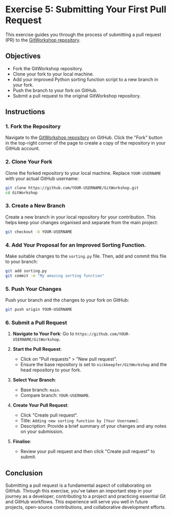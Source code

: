 # Exercise 5: Submitting Your First Pull Request

This exercise guides you through the process of submitting a pull request (PR) to the [GitWorkshop repository](https://github.com/nickkeepfer/GitWorkshop).

## Objectives

- Fork the GitWorkshop repository.
- Clone your fork to your local machine.
- Add your improved Python sorting function script to a new branch in your fork.
- Push the branch to your fork on GitHub.
- Submit a pull request to the original GitWorkshop repository.

## Instructions

### 1. Fork the Repository

Navigate to the [GitWorkshop repository](https://github.com/nickkeepfer/GitWorkshop) on GitHub. Click the "Fork" button in the top-right corner of the page to create a copy of the repository in your GitHub account.

### 2. Clone Your Fork

Clone the forked repository to your local machine. Replace `YOUR-USERNAME` with your actual GitHub username:

```bash
git clone https://github.com/YOUR-USERNAME/GitWorkshop.git
cd GitWorkshop
```

### 3. Create a New Branch

Create a new branch in your local repository for your contribution. This helps keep your changes organised and separate from the main project:

```bash
git checkout -b YOUR-USERNAME
```

### 4. Add Your Proposal for an Improved Sorting Function.

Make suitable changes to the `sorting.py` file. Then, add and commit this file to your branch:

```bash
git add sorting.py
git commit -m "My amazing sorting function"
```

### 5. Push Your Changes

Push your branch and the changes to your fork on GitHub:

```bash
git push origin YOUR-USERNAME
```

### 6. Submit a Pull Request

1. **Navigate to Your Fork**: Go to `https://github.com/YOUR-USERNAME/GitWorkshop`.

2. **Start the Pull Request**:
    - Click on "Pull requests" > "New pull request".
    - Ensure the base repository is set to `nickkeepfer/GitWorkshop` and the head repository to your fork.

3. **Select Your Branch**:
    - Base branch: `main`.
    - Compare branch: `YOUR-USERNAME`.

4. **Create Your Pull Request**:
    - Click "Create pull request".
    - Title: `Adding new sorting function by [Your Username]`.
    - Description: Provide a brief summary of your changes and any notes on your submission.

5. **Finalise**:
    - Review your pull request and then click "Create pull request" to submit.

## Conclusion

Submitting a pull request is a fundamental aspect of collaborating on GitHub. Through this exercise, you've taken an important step in your journey as a developer, contributing to a project and practicing essential Git and GitHub workflows. This experience will serve you well in future projects, open-source contributions, and collaborative development efforts.
